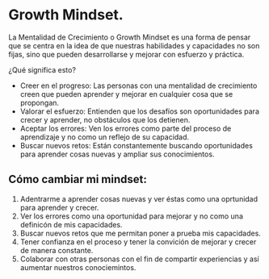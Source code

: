 # Growth Mindset. 

La Mentalidad de Crecimiento o Growth Mindset es una forma de pensar que se centra en la idea de que nuestras habilidades y capacidades no son fijas, sino que pueden desarrollarse y mejorar con esfuerzo y práctica.

¿Qué significa esto?

- Creer en el progreso: Las personas con una mentalidad de crecimiento creen que pueden aprender y mejorar en cualquier cosa que se propongan.
- Valorar el esfuerzo: Entienden que los desafíos son oportunidades para crecer y aprender, no obstáculos que los detienen.
- Aceptar los errores: Ven los errores como parte del proceso de aprendizaje y no como un reflejo de su capacidad.
- Buscar nuevos retos: Están constantemente buscando oportunidades para aprender cosas nuevas y ampliar sus conocimientos.

## Cómo cambiar mi mindset:

1. Adentrarme a aprender cosas nuevas y ver éstas como una oprtunidad para aprender y crecer.
2. Ver los errores como una oportunidad para mejorar y no como una definicón de mis capacidades.
3. Buscar nuevos retos que me permitan poner a prueba mis capacidades.
4. Tener confianza en el proceso y tener la convición de mejorar y crecer de manera constante.
5. Colaborar con otras personas con el fin de compartir experiencias y así aumentar nuestros conociemintos.
